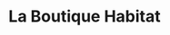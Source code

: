 ---
title: "La Boutique Habitat"
url: /herouville-saint-clair/la-boutique-habitat/
shop: charité
---